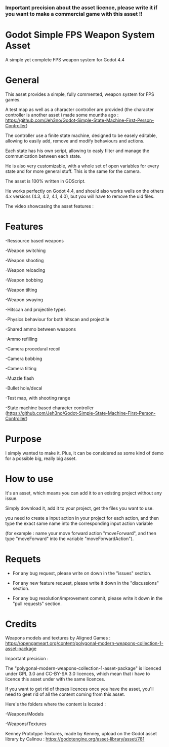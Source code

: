 ### Important precision about the asset licence, please write it if you want to make a commercial game with this asset !!


# Godot Simple FPS Weapon System Asset


 A simple yet complete FPS weapon system for Godot 4.4


 # **General**


This asset provides a simple, fully commented, weapon system for FPS games.

A test map as well as a character controller are provided (the character controller is another asset i made some mounths ago : https://github.com/Jeh3no/Godot-Simple-State-Machine-First-Person-Controller)

The controller use a finite state machine, designed to be easely editable, allowing to easily add, remove and modify behaviours and actions.

Each state has his own script, allowing to easly filter and manage the communication between each state.

He is also very customizable, with a whole set of open variables for every state and for more general stuff. This is the same for the camera.

The asset is 100% written in GDScript.

He works perfectly on Godot 4.4, and should also works wells on the others 4.x versions (4.3, 4.2, 4.1, 4.0), but you will have to remove the uid files.

The video showcasing the asset features : 


# **Features**

-Ressource based weapons

-Weapon switching

-Weapon shooting

-Weapon reloading

-Weapon bobbing

-Weapon tilting

-Weapon swaying

-Hitscan and projectile types 

-Physics behaviour for both hitscan and projectile


-Shared ammo between weapons

-Ammo refilling


-Camera procedural recoil

-Camera bobbing

-Camera tilting


-Muzzle flash

-Bullet hole/decal


-Test map, with shooting range

-State machine based character controller (https://github.com/Jeh3no/Godot-Simple-State-Machine-First-Person-Controller)


# **Purpose**


I simply wanted to make it.
Plus, it can be considered as some kind of demo for a possible big, really big asset.


# **How to use**


It's an asset, which means you can add it to an existing project without any issue.

Simply download it, add it to your project, get the files you want to use.

you need to create a input action in your project for each action, and then type the exact same name into the corresponding input action variable

(for example : name your move forward action "moveForward", and then type "moveForward" into the variable "moveForwardAction").


# **Requets**


- For any bug request, please write on down in the "issues" section.

- For any new feature request, please write it down in the "discussions" section.

- For any bug resolution/improvement commit, please write it down in the "pull requests" section.


# **Credits**

Weapons models and textures by Aligned Games : https://opengameart.org/content/polygonal-modern-weapons-collection-1-asset-package

Important precision : 

The "polygonal-modern-weapons-collection-1-asset-package" is licenced under GPL 3.0 and CC-BY-SA 3.0 licences, which mean that i have to licence this asset under with the same licences.

If you want to get rid of theses licences once you have the asset, you'll need to geet rid of all the content coming from this asset.

Here's the folders where the content is located : 

-Weapons/Models

-Weapons/Textures

Kenney Prototype Textures, made by Kenney, upload on the Godot asset library by Calinou : https://godotengine.org/asset-library/asset/781

